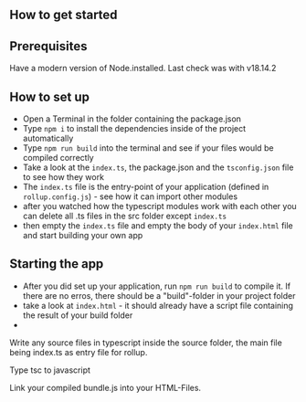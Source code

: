 ## How to get started

## Prerequisites
Have a modern version of Node.installed. Last check was with v18.14.2

## How to set up

- Open a Terminal in the folder containing the package.json
- Type `npm i` to install the dependencies inside of the project automatically
- Type `npm run build` into the terminal and see if your files would be compiled correctly
- Take a look at the `index.ts`, the package.json and the `tsconfig.json` file to see how they work
- The `index.ts` file is the entry-point of your application (defined in `rollup.config.js`) - see how it can import other modules
- after you watched how the typescript modules work with each other you can delete all .ts files in the src folder except `index.ts`
- then empty the `index.ts` file and empty the body of your `index.html` file and start building your own app

## Starting the app

- After you did set up your application, run `npm run build` to compile it. If there are no erros, there should be a "build"-folder in your project folder
- take a look at `index.html` - it should already have a script file containing the result of your build folder
- 

Write any source files in typescript inside the source folder, the main file being index.ts as entry file for rollup.

Type tsc to javascript

Link your compiled bundle.js into your HTML-Files.



